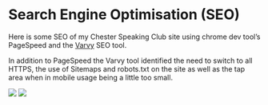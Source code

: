# Search Engine Optimisation (SEO)
Here is some SEO of my Chester Speaking Club site using chrome dev tool’s PageSpeed and the [Varvy](https://varvy.com) SEO tool.

In addition to PageSpeed the Varvy tool identified the need to switch to all HTTPS, the use of Sitemaps and robots.txt on the site as well as the tap area when in mobile usage being a little too small.


<img src="./design_Info/varvy1.jpg">

<img src="./design_Info/varvy2.jpg">
